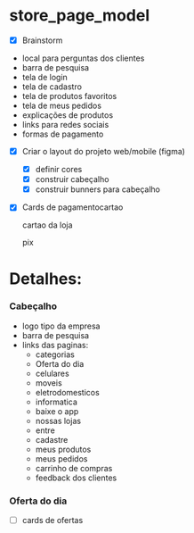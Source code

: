 # store_page_model

* [X] Brainstorm

* local para perguntas dos clientes
* barra de pesquisa
* tela de login
* tela de cadastro
* tela de produtos favoritos
* tela de meus pedidos
* explicações de produtos
* links para redes sociais
* formas de pagamento

* [X] Criar o layout do projeto web/mobile (figma)

  * [X] definir cores
  * [X] construir cabeçalho
  * [X] construir bunners para cabeçalho
* [X] Cards de pagamentocartao

  cartao da loja

  pix

# Detalhes:

### Cabeçalho

* logo tipo da empresa
* barra de pesquisa
* links das paginas:
  * categorias
  * Oferta do dia
  * celulares
  * moveis
  * eletrodomesticos
  * informatica
  * baixe o app
  * nossas lojas
  * entre
  * cadastre
  * meus produtos
  * meus pedidos
  * carrinho de compras
  * feedback dos clientes

### Oferta do dia

* [ ] cards de ofertas
